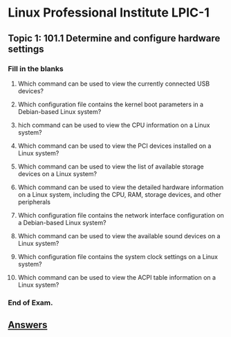 <link rel="stylesheet" type="text/css" href="../../style.css">

# Linux Professional Institute LPIC-1
## Topic 1: 101.1 Determine and configure hardware settings
### Fill in the blanks

1.    Which command can be used to view the currently connected USB devices?

2.    Which configuration file contains the kernel boot parameters in a Debian-based Linux system?

3.    hich command can be used to view the CPU information on a Linux system?

4.    Which command can be used to view the PCI devices installed on a Linux system?

5.    Which command can be used to view the list of available storage devices on a Linux system?

6.    Which command can be used to view the detailed hardware information on a Linux system, including the CPU, RAM, storage devices, and other peripherals

7.    Which configuration file contains the network interface configuration on a Debian-based Linux system?

8.    Which command can be used to view the available sound devices on a Linux system?

9.    Which configuration file contains the system clock settings on a Linux system?

10.    Which command can be used to view the ACPI table information on a Linux system?

### End of Exam.
## [Answers](exam1-a.md)

